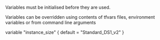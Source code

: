 

Variables must be initialised before they are used.

Variables can be overridden using contents of tfvars files, environment variables or from command line arguments

variable "instance_size" {
 default = "Standard_DS1_v2"
}


